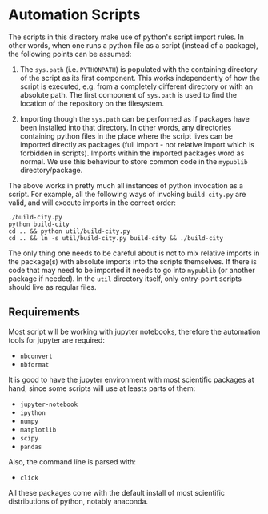 # Automation Scripts

The scripts in this directory make use of python's script import rules.
In other words, when one runs a python file as a script (instead of a package),
the following points can be assumed:

1.  The `sys.path` (i.e. `PYTHONPATH`) is populated with the containing
    directory of the script as its first component.  This works independently
of how the script is executed, e.g. from a completely different directory or
with an absolute path.  The first component of `sys.path` is used to find the
location of the repository on the filesystem.

2.  Importing though the `sys.path` can be performed as if packages have been
    installed into that directory.  In other words, any directories containing
python files in the place where the script lives can be imported directly as
packages (full import - not relative import which is forbidden in scripts).
Imports within the imported packages word as normal.  We use this behaviour to
store common code in the `mypublib` directory/package.

The above works in pretty much all instances of python invocation as a script.
For example, all the following ways of invoking `build-city.py` are valid,
and will execute imports in the correct order:

    ./build-city.py
    python build-city
    cd .. && python util/build-city.py
    cd .. && ln -s util/build-city.py build-city && ./build-city

The only thing one needs to be careful about is not to mix relative imports in
the package(s) with absolute imports into the scripts themselves.
If there is code that may need to be imported it needs to go into `mypublib`
(or another package if needed).
In the `util` directory itself, only entry-point scripts should live as regular
files.


## Requirements

Most script will be working with jupyter notebooks,
therefore the automation tools for jupyter are required:

- `nbconvert`
- `nbformat`

It is good to have the jupyter environment with most scientific packages at
hand, since some scripts will use at leasts parts of them:

- `jupyter-notebook`
- `ipython`
- `numpy`
- `matplotlib`
- `scipy`
- `pandas`

Also, the command line is parsed with:

- `click`

All these packages come with the default install of most scientific
distributions of python, notably anaconda.

